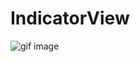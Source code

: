 # IndicatorView

![gif image](https://github.com/pengleelove/IndicatorView/tree/master/IndicatorView/动画.gif)
